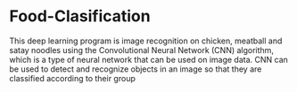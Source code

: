 # Food-Clasification
This deep learning program is image recognition on chicken, meatball and satay noodles using the Convolutional Neural Network (CNN) algorithm, which is a type of neural network that can be used on image data. CNN can be used to detect and recognize objects in an image so that they are classified according to their group
